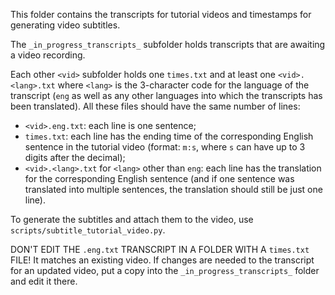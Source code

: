 This folder contains the transcripts for tutorial videos and timestamps for generating video subtitles.

The `_in_progress_transcripts_` subfolder holds transcripts that are awaiting a video recording.

Each other `<vid>` subfolder holds one `times.txt` and at least one `<vid>.<lang>.txt` where `<lang>` is the 3-character
code for the language of the transcript (`eng` as well as any other languages into which the transcripts has been
translated). All these files should have the same number of lines:

- `<vid>.eng.txt`: each line is one sentence;
- `times.txt`: each line has the ending time of the corresponding English sentence in the tutorial video (format: `m:s`,
  where `s` can have up to 3 digits after the decimal);
- `<vid>.<lang>.txt` for `<lang>` other than `eng`: each line has the translation for the corresponding English sentence
  (and if one sentence was translated into multiple sentences, the translation should still be just one line).

To generate the subtitles and attach them to the video, use `scripts/subtitle_tutorial_video.py`.

DON'T EDIT THE `.eng.txt` TRANSCRIPT IN A FOLDER WITH A `times.txt` FILE! It matches an existing video. If changes are
needed to the transcript for an updated video, put a copy into the `_in_progress_transcripts_` folder and edit it there.
